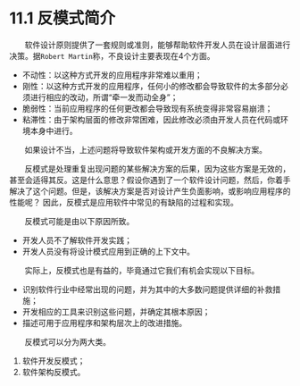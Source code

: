 11.1 反模式简介
===

&nbsp;&nbsp;&nbsp;&nbsp;&nbsp;&nbsp;&nbsp;软件设计原则提供了一套规则或准则，能够帮助软件开发人员在设计层面进行决策。据`Robert Martin`称，不良设计主要表现在4个方面。

* 不动性：以这种方式开发的应用程序非常难以重用；
* 刚性：以这种方式开发的应用程序，任何小的修改都会导致软件的太多部分必须进行相应的改动，所谓“牵一发而动全身”；
* 脆弱性：当前应用程序的任何更改都会导致现有系统变得非常容易崩溃；
* 粘滞性：由于架构层面的修改非常困难，因此修改必须由开发人员在代码或环境本身中进行。

&nbsp;&nbsp;&nbsp;&nbsp;&nbsp;&nbsp;&nbsp;如果设计不当，上述问题将导致软件架构或开发方面的不良解决方案。

&nbsp;&nbsp;&nbsp;&nbsp;&nbsp;&nbsp;&nbsp;反模式是处理重复出现问题的某些解决方案的后果，因为这些方案是无效的，甚至会适得其反。这是什么意思？假设你遇到了一个软件设计问题，然后，你着手解决了这个问题。但是，该解决方案是否对设计产生负面影响，或影响应用程序的性能呢？ 因此，反模式是应用软件中常见的有缺陷的过程和实现。

&nbsp;&nbsp;&nbsp;&nbsp;&nbsp;&nbsp;&nbsp;反模式可能是由以下原因所致。

* 开发人员不了解软件开发实践；
* 开发人员没有将设计模式应用到正确的上下文中。

&nbsp;&nbsp;&nbsp;&nbsp;&nbsp;&nbsp;&nbsp;实际上，反模式也是有益的，毕竟通过它我们有机会实现以下目标。

* 识别软件行业中经常出现的问题，并为其中的大多数问题提供详细的补救措施；
* 开发相应的工具来识别这些问题，并确定其根本原因；
* 描述可用于应用程序和架构层次上的改进措施。

&nbsp;&nbsp;&nbsp;&nbsp;&nbsp;&nbsp;&nbsp;反模式可以分为两大类。

1. 软件开发反模式；
2. 软件架构反模式。
